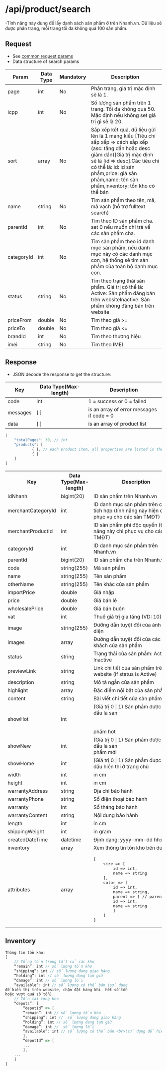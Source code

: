# /api/product/search

-Tính năng này dùng để lấy danh sách sản phẩm ở trên Nhanh.vn. Dữ liệu sẽ được phân trang, mỗi trang tối đa không quá 100 sản phẩm.

## Request

- See [common request params](/api.md#request)
- Data structure of search params

Param | Data Type | Mandatory | Description
---------- | ---------- | --------------- |  -----------
page | int | No | Phân trang, giá trị mặc định sẽ là 1.
icpp | int | No | Số lượng sản phẩm trên 1 trang. Tối đa không quá 50. Mặc định nếu không set giá trị gì sẽ là 20.
sort | array | No | Sắp xếp kết quả, dữ liệu gửi lên là 1 mảng kiểu [Tiêu chí sắp xếp => cách sắp xếp (asc: tăng dần hoặc desc giảm dần)]Giá trị mặc định sẽ là [id => desc].Các tiêu chí có thể là: id: id sản phẩm,price: giá sản phẩm,name: tên sản phẩm,inventory: tồn kho có thể bán
name| string | No | Tìm sản phẩm theo tên, mã, mã vạch (hỗ trợ fulltext search)
parentId | int | No | Tìm theo ID sản phẩm cha. set 0 nếu muốn chỉ trả về các sản phẩm cha.
categoryId | int | No | Tìm sản phẩm theo id danh mục sản phẩm, nếu danh mục này có các danh mục con, hệ thống sẽ tìm sản phẩm của toàn bộ danh mục con.
status | string | No | Tìm theo trạng thái sản phẩm. Giá trị có thể là: Active: Sản phẩm đăng bán trên websiteInactive: Sản phẩm không đăng bán trên website
priceFrom | double |No | Tìm theo giá >=
priceTo | double | No | Tìm theo giá <=
brandId | int | No | Tìm theo thương hiệu
imei | string | No| Tìm theo IMEI

## Response

- JSON decode the response to get the structure:

Key | Data Type(Max-length) | Description
--------- | ----------- | -----------
code | int | 1 = success or 0 = failed
messages | [ ] | is an array of error messages if code = 0
data | [ ] | is an array of product list

```js
[
	"totalPages": 30, // int
	"products": [
            { }, // each product item, all properties are listed in the table below
            { }
	]
]
```
<table> 
    <tr>
        <th>Key</th>
        <th>Data Type(Max-length)</th>
        <th>Description</th>
    </tr>
     <tr>
        <td>idNhanh</td>
        <td>bigint(20)</td>
        <td>ID sản phẩm trên Nhanh.vn</td>
    </tr>
     <tr>
        <td>merchantCategoryId</td>
        <td>int</td>
        <td>ID danh mục sản phẩm trên các site tích hợp (tính năng này hiện chỉ phục vụ cho các sàn TMĐT)
    </td>
    </tr>
     <tr>
        <td>merchantProductId</td>
        <td>int</td>
        <td>ID sản phẩm phi độc quyền (tính năng này chỉ phục vụ cho các sàn TMĐT)</td>
    </tr>
     <tr>
        <td>categoryId</td>
        <td>int</td>
        <td>ID danh mục sản phẩm trên Nhanh.vn</td>
    </tr>
    <tr>
        <td>parentId</td>
        <td>bigint(20)</td>
        <td>ID sản phẩm cha trên Nhanh.vn</td>
    </tr> <tr>
        <td>code</td>
        <td>string(255)</td>
        <td>Mã sản phẩm</td>
    </tr>
     <tr>
        <td>name</td>
        <td>string(255)</td>
        <td>Tên sản phẩm</td>
    </tr> 
    <tr>
        <td>otherName</td>
        <td>string(255)</td>
        <td>Tên khác của sản phẩm</td>
    </tr> 
    <tr>
        <td>importPrice</td>
        <td>double</td>
        <td>Giá nhập</td>
    </tr>
     <tr>
        <td>price</td>
        <td>double</td>
        <td>Giá bán lẻ</td>
    </tr>
     <tr>
        <td>wholesalePrice</td>
        <td>double</td>
        <td>Giá bán buôn</td>
    </tr>
     <tr>
        <td>vat</td>
        <td>int</td>
        <td>Thuế giá trị gia tăng (VD: 10)</td>
    </tr>
     <tr>
        <td>image</td>
        <td>string(255)</td>
        <td>Đường dẫn tuyệt đối của ảnh đại diện</td>
    </tr> 
    <tr>
        <td>images</td>
        <td>array</td>
        <td>Đường dẫn tuyệt đối của các ảnh khách của sản phẩm</td>
    </tr> <tr>
        <td>status</td>
        <td>string</td>
        <td>Trạng thái của sản phẩm: Active | Inactive</td>
    </tr>
    <tr>
        <td>previewLink</td>
        <td>string</td>
        <td>Link chi tiết của sản phẩm trên website (if status is Active)</td>
    </tr>
     <tr>
        <td>description</td>
        <td>string  </td>
        <td>Mô tả ngắn của sản phẩm</td>
    </tr>
     <tr>
        <td>highlight</td>
        <td>array</td>
        <td>Đặc điểm nội bật của sản phẩm</td>
    </tr>
     <tr>
        <td>content</td>
        <td>string</td>
        <td>Bài viết chi tiết của sản phẩm</td>
    </tr>
     <tr>
        <td>showHot</td>
        <td>int</td>
        <td>(Giá trị 0 | 1) Sản phẩm được đánh dấu là sản <br><br><br>phẩm hot</td>  
    </tr>
     <tr>
        <td>showNew</td>
        <td>int</td>
        <td>(Giá trị 0 | 1) Sản phẩm được đánh dấu là sản <br>phẩm mới</td>
    </tr>
     <tr>
        <td>showHome</td>
        <td>int</td>
        <td>(Giá trị 0 | 1) Sản phẩm được đánh dấu hiển thị ở trang chủ</td>
    </tr>
     <tr>
        <td>width</td>
        <td>int</td>
        <td>in cm</td>
    </tr>
     <tr>
        <td>height</td>
        <td>int</td>
        <td>in cm</td>
    </tr>
     <tr>
        <td>warrantyAddress</td>
        <td>string</td>
        <td>Địa chỉ bảo hành</td>
    </tr>
     <tr>
        <td>warrantyPhone</td>
        <td>string</td>
        <td>Số điện thoại bảo hành </td>
    </tr>
     <tr>
        <td>warranty</td>
        <td>int</td>
        <td>Số tháng bảo hành </td>
    </tr> <tr>
        <td>warrantyContent</td>
        <td>string</td>
        <td>Nội dung bảo hành </td>
    </tr> <tr>
        <td>length</td>
        <td>int</td>
        <td>in cm</td>
    </tr> <tr>
        <td>shippingWeight</td>
        <td>int</td>
        <td>in gram</td>
    </tr> 
    <tr>
        <td>createdDateTime</td>
        <td>datetime</td>
        <td>Định dạng: yyyy-mm-dd hh:mm:ss</td>
    </tr>
    <tr>
        <td>inventory</td>
        <td>array</td>
        <td>        
             Xem thông tin tồn kho bên dưới
        </td>
    </tr>
    <tr>
        <td>attributes</td>
        <td>array</td>
        <td>
 <pre lang="php">
[
    size => [
        id => int,
        name => string
    ],
    color => [
        id => int,
        name => string,
        parent => [ // parent color
        id => int,
        name => string
        ]
    ]
]
</pre>
</td>
</tr>
</table>

## Inventory
```js
Thông tin tồn kho:
[
    // Tổng tồn trong tất cả các kho
    “remain”: int // số lượng tồn kho
    “shipping”: int // số lượng đang giao hàng
    “holding”: int // số lượng đang tạm giữ
    “damage”: int // số lượng lỗi
    “available”: int // số lượng có thể bán (sử dụng
để hiển thị trên website, chặn đặt hàng khi  hết số tồn
hoặc vượt quá số tồn).
    // Tồn tại từng kho
    “depots”: [
        “depotId” => [
        “remain”: int // số lượng tồn kho
        “shipping”: int //  số lượng đang giao hàng
        “holding”: int // số lượng đang tạm giữ
        “damage”: int //  số lượng lỗi
        “available”: int // số lượng có thể bán <br>(sử dụng để hiển thị trên website, chặn đặt<br> hàng khi hết số tồn hoặc vượt<br> quá số tồn).
        ],
        “depotId” => [
        ...
        ],
    ...
    ]
]

```





